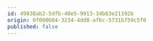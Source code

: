 ```yaml
---
id: 49838ab2-5dfb-40e5-9913-34b63e21192b
origin: 0f000604-3234-4dd8-af6c-5731b759c5f0
published: false
---
```

